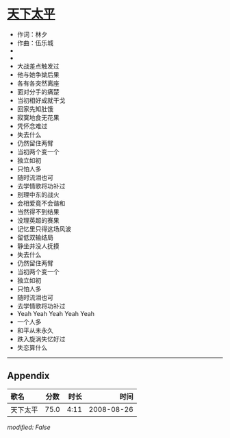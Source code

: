 # [天下太平](https://music.163.com/song?id=64931)

* 作词：林夕
* 作曲：伍乐城
*
*
* 大战差点触发过
* 他与她争拗后果
* 各有各突然离座
* 面对分手的痛楚
* 当初相好成就干戈
* 回家先知肚饿
* 寂寞地食无花果
* 凭怀念难过
* 失去什么
* 仍然留住两臂
* 当初两个变一个
* 独立如初
* 只怕人多
* 随时流泪也可
* 去学情歌将功补过
* 别理中东的战火
* 会相爱竟不会谐和
* 当然得不到结果
* 没理英超的赛果
* 记忆里只得这场风波
* 留低双输结局
* 静坐并没人抚摸
* 失去什么
* 仍然留住两臂
* 当初两个变一个
* 独立如初
* 只怕人多
* 随时流泪也可
* 去学情歌将功补过
* Yeah Yeah Yeah Yeah Yeah
* 一个人多
* 和平从未永久
* 跌入旋涡失忆好过
* 失恋算什么


---

## Appendix

|歌名|分数|时长|时间|
|:---|:---:|---:|---:|
|天下太平|75.0|4:11|2008-08-26

*modified: False*